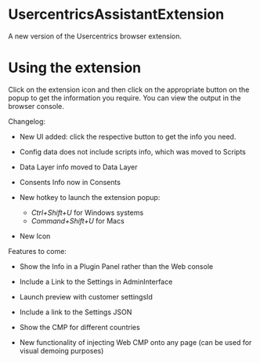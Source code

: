 # UsercentricsAssistantExtension

A new version of the Usercentrics browser extension.

# Using the extension

Click on the extension icon and then click on the appropriate button on the popup to get the information you require.
You can view the output in the browser console.

Changelog:

- New UI added: click the respective button to get the info you need.

- Config data does not include scripts info, which was moved to Scripts

- Data Layer info moved to Data Layer

- Consents Info now in Consents

- New hotkey to launch the extension popup:

  - _Ctrl+Shift+U_ for Windows systems
  - _Command+Shift+U_ for Macs

- New Icon


Features to come:

- Show the Info in a Plugin Panel rather than the Web console

- Include a Link to the Settings in AdminInterface

- Launch preview with customer settingsId

- Include a link to the Settings JSON

- Show the CMP for different countries

- New functionality of injecting Web CMP onto any page (can be used for visual demoing purposes)
